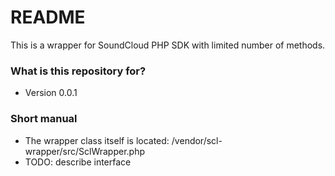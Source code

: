 # README #

This is a wrapper for SoundCloud PHP SDK with limited number of methods.

### What is this repository for? ###

* Version  0.0.1

### Short manual ###

* The wrapper class itself is located: /vendor/scl-wrapper/src/SclWrapper.php
* TODO: describe interface

